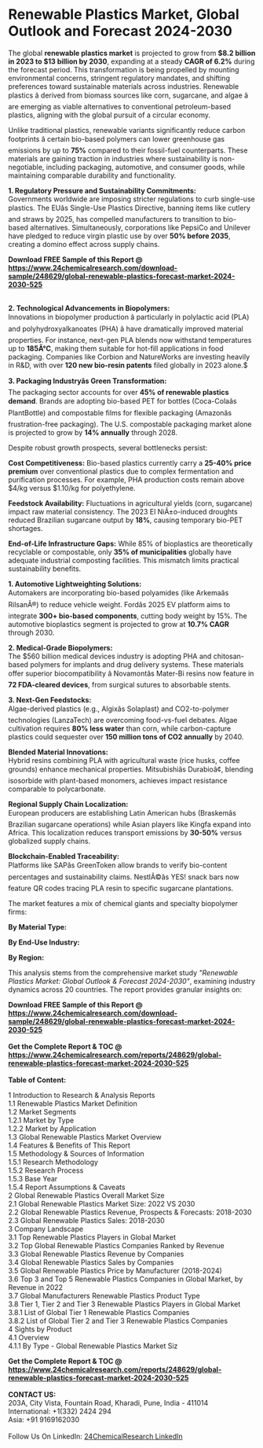 <h1>Renewable Plastics Market, Global Outlook and Forecast 2024-2030</h1><p>The global <strong>renewable plastics market</strong> is projected to grow from <strong>$8.2 billion in 2023 to $13 billion by 2030</strong>, expanding at a steady <strong>CAGR of 6.2%</strong> during the forecast period. This transformation is being propelled by mounting environmental concerns, stringent regulatory mandates, and shifting preferences toward sustainable materials across industries. Renewable plastics â derived from biomass sources like corn, sugarcane, and algae â are emerging as viable alternatives to conventional petroleum-based plastics, aligning with the global pursuit of a circular economy.</p><p>Unlike traditional plastics, renewable variants significantly reduce carbon footprints â certain bio-based polymers can lower greenhouse gas emissions by up to <strong>75%</strong> compared to their fossil-fuel counterparts. These materials are gaining traction in industries where sustainability is non-negotiable, including packaging, automotive, and consumer goods, while maintaining comparable durability and functionality.</p><p><strong>1. Regulatory Pressure and Sustainability Commitments:</strong><br>
Governments worldwide are imposing stricter regulations to curb single-use plastics. The EUâs Single-Use Plastics Directive, banning items like cutlery and straws by 2025, has compelled manufacturers to transition to bio-based alternatives. Simultaneously, corporations like PepsiCo and Unilever have pledged to reduce virgin plastic use by over <strong>50% before 2035</strong>, creating a domino effect across supply chains.</p><div><b>Download FREE Sample of this Report @ 
            <a href="https://www.24chemicalresearch.com/download-sample/248629/global-renewable-plastics-forecast-market-2024-2030-525">
            https://www.24chemicalresearch.com/download-sample/248629/global-renewable-plastics-forecast-market-2024-2030-525</a></b></div><br><p><strong>2. Technological Advancements in Biopolymers:</strong><br>
Innovations in biopolymer production â particularly in polylactic acid (PLA) and polyhydroxyalkanoates (PHA) â have dramatically improved material properties. For instance, next-gen PLA blends now withstand temperatures up to <strong>185Â°C</strong>, making them suitable for hot-fill applications in food packaging. Companies like Corbion and NatureWorks are investing heavily in R&amp;D, with over <strong>120 new bio-resin patents</strong> filed globally in 2023 alone.$</p><p><strong>3. Packaging Industryâs Green Transformation:</strong><br>
The packaging sector accounts for over <strong>45% of renewable plastics demand</strong>. Brands are adopting bio-based PET for bottles (Coca-Colaâs PlantBottle) and compostable films for flexible packaging (Amazonâs frustration-free packaging). The U.S. compostable packaging market alone is projected to grow by <strong>14% annually</strong> through 2028.</p><p>Despite robust growth prospects, several bottlenecks persist:</p><p><strong>Cost Competitiveness:</strong> Bio-based plastics currently carry a <strong>25-40% price premium</strong> over conventional plastics due to complex fermentation and purification processes. For example, PHA production costs remain above $4/kg versus $1.10/kg for polyethylene.</p><p><strong>Feedstock Availability:</strong> Fluctuations in agricultural yields (corn, sugarcane) impact raw material consistency. The 2023 El NiÃ±o-induced droughts reduced Brazilian sugarcane output by <strong>18%</strong>, causing temporary bio-PET shortages.</p><p><strong>End-of-Life Infrastructure Gaps:</strong> While 85% of bioplastics are theoretically recyclable or compostable, only <strong>35% of municipalities</strong> globally have adequate industrial composting facilities. This mismatch limits practical sustainability benefits.</p><p><strong>1. Automotive Lightweighting Solutions:</strong><br>
Automakers are incorporating bio-based polyamides (like Arkemaâs RilsanÂ®) to reduce vehicle weight. Fordâs 2025 EV platform aims to integrate <strong>300+ bio-based components</strong>, cutting body weight by 15%. The automotive bioplastics segment is projected to grow at <strong>10.7% CAGR</strong> through 2030.</p><p><strong>2. Medical-Grade Biopolymers:</strong><br>
The $560 billion medical devices industry is adopting PHA and chitosan-based polymers for implants and drug delivery systems. These materials offer superior biocompatibility â Novamontâs Mater-Bi resins now feature in <strong>72 FDA-cleared devices</strong>, from surgical sutures to absorbable stents.</p><p><strong>3. Next-Gen Feedstocks:</strong><br>
Algae-derived plastics (e.g., Algixâs Solaplast) and CO2-to-polymer technologies (LanzaTech) are overcoming food-vs-fuel debates. Algae cultivation requires <strong>80% less water</strong> than corn, while carbon-capture plastics could sequester over <strong>150 million tons of CO2 annually</strong> by 2040.</p><p><strong>Blended Material Innovations:</strong><br>
	Hybrid resins combining PLA with agricultural waste (rice husks, coffee grounds) enhance mechanical properties. Mitsubishiâs Durabioâ¢, blending isosorbide with plant-based monomers, achieves impact resistance comparable to polycarbonate.</p><p><strong>Regional Supply Chain Localization:</strong><br>
	European producers are establishing Latin American hubs (Braskemâs Brazilian sugarcane operations) while Asian players like Kingfa expand into Africa. This localization reduces transport emissions by <strong>30-50%</strong> versus globalized supply chains.</p><p><strong>Blockchain-Enabled Traceability:</strong><br>
	Platforms like SAPâs GreenToken allow brands to verify bio-content percentages and sustainability claims. NestlÃ©âs YES! snack bars now feature QR codes tracing PLA resin to specific sugarcane plantations.</p><p>The market features a mix of chemical giants and specialty biopolymer firms:</p><p><strong>By Material Type:</strong></p><p><strong>By End-Use Industry:</strong></p><p><strong>By Region:</strong></p><p>This analysis stems from the comprehensive market study <em>"Renewable Plastics Market: Global Outlook &amp; Forecast 2024-2030"</em>, examining industry dynamics across 20 countries. The report provides granular insights on:</p><div><b>Download FREE Sample of this Report @ 
            <a href="https://www.24chemicalresearch.com/download-sample/248629/global-renewable-plastics-forecast-market-2024-2030-525">
            https://www.24chemicalresearch.com/download-sample/248629/global-renewable-plastics-forecast-market-2024-2030-525</a></b></div><br><div><b>Get the Complete Report & TOC @ 
            <a href="https://www.24chemicalresearch.com/reports/248629/global-renewable-plastics-forecast-market-2024-2030-525">
            https://www.24chemicalresearch.com/reports/248629/global-renewable-plastics-forecast-market-2024-2030-525</a></b></div><br>
            <b>Table of Content:</b><p>1 Introduction to Research & Analysis Reports<br />
    1.1 Renewable Plastics Market Definition<br />
    1.2 Market Segments<br />
        1.2.1 Market by Type<br />
        1.2.2 Market by Application<br />
    1.3 Global Renewable Plastics Market Overview<br />
    1.4 Features & Benefits of This Report<br />
    1.5 Methodology & Sources of Information<br />
        1.5.1 Research Methodology<br />
        1.5.2 Research Process<br />
        1.5.3 Base Year<br />
        1.5.4 Report Assumptions & Caveats<br />
2 Global Renewable Plastics Overall Market Size<br />
    2.1 Global Renewable Plastics Market Size: 2022 VS 2030<br />
    2.2 Global Renewable Plastics Revenue, Prospects & Forecasts: 2018-2030<br />
    2.3 Global Renewable Plastics Sales: 2018-2030<br />
3 Company Landscape<br />
    3.1 Top Renewable Plastics Players in Global Market<br />
    3.2 Top Global Renewable Plastics Companies Ranked by Revenue<br />
    3.3 Global Renewable Plastics Revenue by Companies<br />
    3.4 Global Renewable Plastics Sales by Companies<br />
    3.5 Global Renewable Plastics Price by Manufacturer (2018-2024)<br />
    3.6 Top 3 and Top 5 Renewable Plastics Companies in Global Market, by Revenue in 2022<br />
    3.7 Global Manufacturers Renewable Plastics Product Type<br />
    3.8 Tier 1, Tier 2 and Tier 3 Renewable Plastics Players in Global Market<br />
        3.8.1 List of Global Tier 1 Renewable Plastics Companies<br />
        3.8.2 List of Global Tier 2 and Tier 3 Renewable Plastics Companies<br />
4 Sights by Product<br />
    4.1 Overview<br />
        4.1.1 By Type - Global Renewable Plastics Market Siz</p><div><b>Get the Complete Report & TOC @ 
            <a href="https://www.24chemicalresearch.com/reports/248629/global-renewable-plastics-forecast-market-2024-2030-525">
            https://www.24chemicalresearch.com/reports/248629/global-renewable-plastics-forecast-market-2024-2030-525</a></b></div><br><b>CONTACT US:</b><br>
            203A, City Vista, Fountain Road, Kharadi, Pune, India - 411014<br>
            International: +1(332) 2424 294<br>
            Asia: +91 9169162030 <br><br>
            Follow Us On LinkedIn: <a href="https://www.linkedin.com/company/24chemicalresearch/">24ChemicalResearch LinkedIn</a>